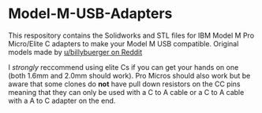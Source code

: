 # Model-M-USB-Adapters
This respository contains the Solidworks and STL files for IBM Model M Pro Micro/Elite C adapters to make your Model M USB compatible. Original models made by [u/billybuerger on Reddit](https://www.billybuerger.com/pages/20180308_ModelMAdapter/)

I *strongly* reccommend using elite Cs if you can get your hands on one (both 1.6mm and 2.0mm should work). Pro Micros should also work but be aware that some clones do **not** have pull down resistors on the CC pins meaning that they can only be used with a C to A cable or a C to A cable with a A to C adapter on the end.
